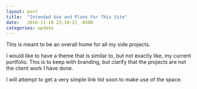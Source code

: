 ```yaml
---
layout: post
title:  "Intended Use and Plans For This Site"
date:   2016-11-10 23:10:21 -0500
categories: update
---
```

This is meant to be an overall home for all my side projects.

I would like to have a theme that is similar to, but not exactly like, my current portfolio. This is to keep with branding, but clarify that the projects are not the client work I have done.

I will attempt to get a very simple link list soon to make use of the space.
